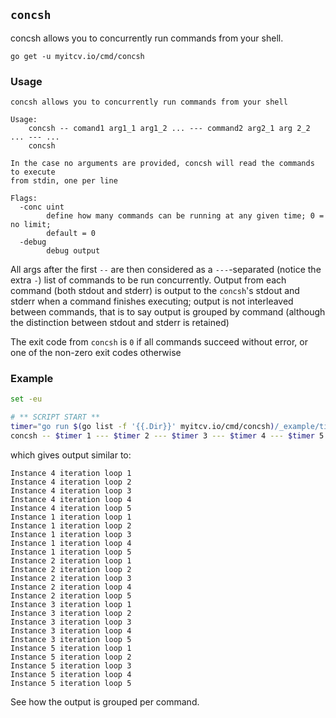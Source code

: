 <!-- __JSON: go list -json .
## `{{ filepathBase .Out.ImportPath}}`

{{.Out.Doc}}

```
go get -u {{.Out.ImportPath}}
```
-->
## `concsh`

concsh allows you to concurrently run commands from your shell.

```
go get -u myitcv.io/cmd/concsh
```
<!-- END -->


<!-- __TEMPLATE: sh -c "${DOLLAR}(go list -f '{{.ImportPath}}' | xargs basename) -h"
### Usage

```
{{.Out -}}
```
-->
### Usage

```
concsh allows you to concurrently run commands from your shell

Usage:
	concsh -- comand1 arg1_1 arg1_2 ... --- command2 arg2_1 arg 2_2 ... --- ...
	concsh

In the case no arguments are provided, concsh will read the commands to execute
from stdin, one per line

Flags:
  -conc uint
    	define how many commands can be running at any given time; 0 = no limit;
    	default = 0
  -debug
    	debug output

```
<!-- END -->

All args after the first `--` are then considered as a `---`-separated (notice the extra `-`) list of commands to be run
concurrently. Output from each command (both stdout and stderr) is output to the `concsh`'s stdout and stderr when a
command finishes executing; output is not interleaved between commands, that is to say output is grouped by command
(although the distinction between stdout and stderr is retained)

The exit code from `concsh` is `0` if all commands succeed without error, or one of the non-zero exit codes otherwise

### Example

<!-- __TEMPLATE: cat _example/example.sh
```bash
{{.Out -}}
```
-->
```bash
set -eu

# ** SCRIPT START **
timer="go run $(go list -f '{{.Dir}}' myitcv.io/cmd/concsh)/_example/timer.go"
concsh -- $timer 1 --- $timer 2 --- $timer 3 --- $timer 4 --- $timer 5
```
<!-- END -->

which gives output similar to:

<!-- __TEMPLATE: sh _example/example.sh # SORTINVARIANT LONG
```
{{.Out -}}
```
-->
```
Instance 4 iteration loop 1
Instance 4 iteration loop 2
Instance 4 iteration loop 3
Instance 4 iteration loop 4
Instance 4 iteration loop 5
Instance 1 iteration loop 1
Instance 1 iteration loop 2
Instance 1 iteration loop 3
Instance 1 iteration loop 4
Instance 1 iteration loop 5
Instance 2 iteration loop 1
Instance 2 iteration loop 2
Instance 2 iteration loop 3
Instance 2 iteration loop 4
Instance 2 iteration loop 5
Instance 3 iteration loop 1
Instance 3 iteration loop 2
Instance 3 iteration loop 3
Instance 3 iteration loop 4
Instance 3 iteration loop 5
Instance 5 iteration loop 1
Instance 5 iteration loop 2
Instance 5 iteration loop 3
Instance 5 iteration loop 4
Instance 5 iteration loop 5
```
<!-- END -->

See how the output is grouped per command.
